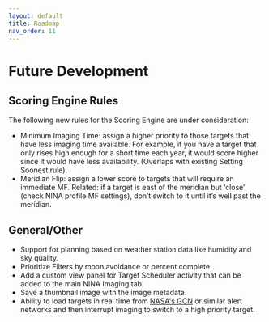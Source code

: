 ```yaml
---
layout: default
title: Roadmap
nav_order: 11
---
```


# Future Development

## Scoring Engine Rules
The following new rules for the Scoring Engine are under consideration:
* Minimum Imaging Time: assign a higher priority to those targets that have less imaging time available.  For example, if you have a target that only rises high enough for a short time each year, it would score higher since it would have less availability.  (Overlaps with existing Setting Soonest rule).
* Meridian Flip: assign a lower score to targets that will require an immediate MF. Related: if a target is east of the meridian but ‘close’ (check NINA profile MF settings), don’t switch to it until it’s well past the meridian.

## General/Other
* Support for planning based on weather station data like humidity and sky quality.
* Prioritize Filters by moon avoidance or percent complete.
* Add a custom view panel for Target Scheduler activity that can be added to the main NINA Imaging tab.
* Save a thumbnail image with the image metadata.
* Ability to load targets in real time from [NASA's GCN](https://gcn.nasa.gov/) or similar alert networks and then interrupt imaging to switch to a high priority target.
